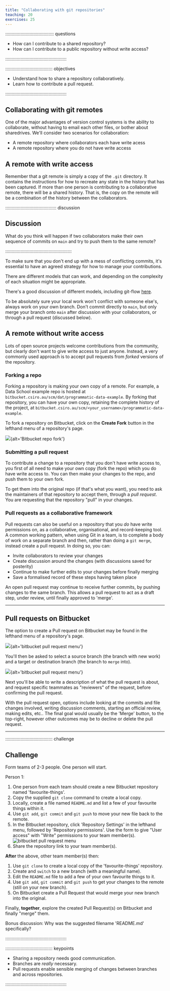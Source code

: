 ```yaml
---
title: "Collaborating with git repositories"
teaching: 20
exercises: 25
---
```


:::::::::::::::::::::::::::::::::::::: questions 

- How can I contribute to a shared repository?
- How can I contribute to a public repository without write access?

::::::::::::::::::::::::::::::::::::::::::::::::

::::::::::::::::::::::::::::::::::::: objectives

- Understand how to share a repository collaboratively.
- Learn how to contribute a pull request.

::::::::::::::::::::::::::::::::::::::::::::::::

## Collaborating with git remotes

One of the major advantages of version control systems is the ability to collaborate, without having to email each other files, or bother about sharedrives. We'll consider two scenarios for collaboration:

- A remote repository where collaborators each have write acess
- A remote repository where you do not have write access

## A remote with write access

Remember that a git remote is simply a copy of the `.git` directory. It contains the instructions for how to recreate any state in the history that has been captured. If more than one person is contributing to a collaborative remote, there will be a shared history. That is, the copy on the remote will be a combination of the history between the collaborators.

::::::::::::::::::::::::::::::::::::::::  discussion

## Discussion

What do you think will happen if two collaborators make their own sequence of commits on `main` and try to push them to the same remote?

::::::::::::::::::::::::::::::::::::::::::::::::::::

To make sure that you don't end up with a mess of conflicting commits, it's essential to have an agreed strategy for how to manage your contributions.

There are different models that can work, and depending on the complexity of each situation might be appropriate.

There's a good discussion of different models, including git-flow [here](https://www.gitkraken.com/learn/git/git-flow).

To be absolutely sure your local work won't conflict with someone else's, always work on your own branch. Don't commit directly to `main`, but only merge your branch onto `main` after discussion with your collaborators, or through a pull request (discussed below).


## A remote without write access

Lots of open source projects welcome contributions from the community, but clearly don't want to give write access to just anyone. Instead, a very commonly used approach is to accept pull requests from _forked_ versions of the repository.

### Forking a repo
Forking a repository is making your own copy of a remote. For example, a Data School example repo is hosted at 
`bitbucket.csiro.au/scm/dat/programmatic-data-example`. By forking that repository, you can have your own copy, retaining 
the complete history of the project, at `bitbucket.csiro.au/scm/<your_username>/programmatic-data-example`.  

To fork a repository on Bitbucket, click on the **Create Fork** button in the lefthand menu of a repository's page.  

![](fig/bitbucket/fork.png){alt='Bitbucket repo fork'}

### Submitting a pull request

To contribute a change to a repository that you don't have write access to, you first of all need to make your own copy (fork the repo) which you do have write access to.
You can then make your changes to the repo, and push them to your own fork.

To get them into the original repo (if that's what you want), you need to ask the maintainers of that repository to accept them, through a _pull request_.
You are requesting that the repository "pull" in your changes. 

### Pull requests as a collaborative framework

Pull requests can also be useful on a repository that you *do* have write permissions on, as a collaborative,
organisational, and record-keeping tool. A common working pattern, when using Git in a team, is to complete a
body of work on a separate branch and then, rather than doing a `git merge`, instead create a pull request. 
In doing so, you can:
* Invite collaborators to review your changes
* Create discussion around the changes (with discussions saved for posterity)
* Continue to make further edits to your changes before finally merging
* Save a formalised record of these steps having taken place  
  
An open pull request may continue to receive further commits, by pushing changes to the same branch. 
This allows a pull request to act as a draft step, under review, until finally approved to 'merge'.  

---

## Pull requests on Bitbucket

The option to create a Pull request on Bitbucket may be found in the lefthand menu of a repository's page. 

![](fig/bitbucket/pull-1.png){alt='bitbucket pull request menu'}

You'll then be asked to select a source branch (the branch with new work) and a target or destination branch
(the branch to `merge` into). 

![](fig/bitbucket/pull-2.png){alt='bitbucket pull request menu'}

Next you'll be able to write a description of what the pull request is about, and request specific teammates 
as "reviewers" of the request, before confirming the pull request. 
  
With the pull request open, options include looking at the commits and file changes involved, writing discussion
comments, starting an official review, making edits, etc.. The final goal would usually be the 'Merge' button,
to the top-right, however other outcomes may be to decline or delete the pull request. 
  
---
  
::::::::::::::::::::::::::::::::::::: challenge 

## Challenge

Form teams of 2-3 people. One person will start.

Person 1:
1. One person from each team should create a new Bitbucket repository named 'favourite-things'.
2. Copy the supplied `git clone` command to create a local copy.
3. Locally, create a file named `README.md` and list a few of your favourite things within it.
4. Use `git add`, `git commit` and `git push` to move your new file back to the remote.
5. In the Bitbucket repository, click 'Repository Settings' in the lefthand menu, followed by 'Repository permissions'.  Use the form to give "User access" with "Write" permissions to your team member(s). ![bitbucket pull request menu](fig/bitbucket/adduser.png)  
6. Share the repository link to your team member(s).
 
 
**After** the above, other team member(s) then:
1. Use `git clone` to create a local copy of the 'favourite-things' repository.
2. Create and `switch` to a new branch (with a meaningful name).
3. Edit the `README.md` file to add a few of your own favourite things to it.
4. Use `git add`, `git commit` and `git push` to get your changes to the remote (still on your new branch).
5. On Bitbucket create a Pull Request that would merge your new branch into the original.
 
 
Finally, **together**, explore the created Pull Request(s) on Bitbucket and finally "merge" them. 
 
 
Bonus discussion: Why was the suggested filename 'README.md' specifically?  
 
::::::::::::::::::::::::::::::::::::::::::::::::

::::::::::::::::::::::::::::::::::::: keypoints 

- Sharing a repository needs good communication.
- Branches are _really_ necessary.
- Pull requests enable sensible merging of changes between branches and across repositories.

::::::::::::::::::::::::::::::::::::::::::::::::

[r-markdown]: https://rmarkdown.rstudio.com/
